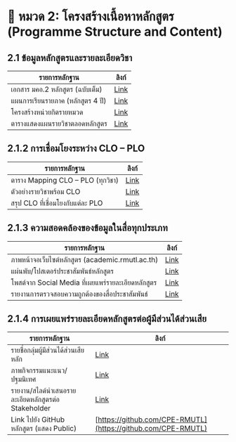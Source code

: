 # 📘 หมวด 2: โครงสร้างเนื้อหาหลักสูตร (Programme Structure and Content)

## 2.1 ข้อมูลหลักสูตรและรายละเอียดวิชา

| รายการหลักฐาน | ลิงก์ |
|----------------|-------|
| เอกสาร มคอ.2 หลักสูตร (ฉบับเต็ม) | [Link]() |
| แผนการเรียนรายภาค (หลักสูตร 4 ปี) | [Link]() |
| โครงสร้างหน่วยกิตรายหมวด | [Link]() |
| ตารางแสดงแผนรายวิชาตลอดหลักสูตร | [Link]() |

## 2.1.2 การเชื่อมโยงระหว่าง CLO – PLO

| รายการหลักฐาน | ลิงก์ |
|----------------|-------|
| ตาราง Mapping CLO – PLO (ทุกวิชา) | [Link]() |
| ตัวอย่างรายวิชาพร้อม CLO | [Link]() |
| สรุป CLO ที่เชื่อมโยงกับแต่ละ PLO | [Link]() |

## 2.1.3 ความสอดคล้องของข้อมูลในสื่อทุกประเภท

| รายการหลักฐาน | ลิงก์ |
|----------------|-------|
| ภาพหน้าจอเว็บไซต์หลักสูตร (academic.rmutl.ac.th) | [Link]() |
| แผ่นพับ/โปสเตอร์ประชาสัมพันธ์หลักสูตร | [Link]() |
| โพสต์จาก Social Media ที่เผยแพร่รายละเอียดหลักสูตร | [Link]() |
| รายงานการตรวจสอบความถูกต้องของสื่อประชาสัมพันธ์ | [Link]() |

## 2.1.4 การเผยแพร่รายละเอียดหลักสูตรต่อผู้มีส่วนได้ส่วนเสีย

| รายการหลักฐาน | ลิงก์ |
|----------------|-------|
| รายชื่อกลุ่มผู้มีส่วนได้ส่วนเสียหลัก | [Link]() |
| ภาพกิจกรรมแนะแนว/ปฐมนิเทศ | [Link]() |
| รายงาน/สไลด์นำเสนอรายละเอียดหลักสูตรต่อ Stakeholder | [Link]() |
| Link ไปยัง GitHub หลักสูตร (แสดง Public) | [https://github.com/CPE-RMUTL](https://github.com/CPE-RMUTL) |
